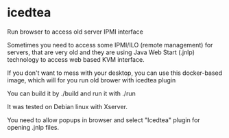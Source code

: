 # icedtea
Run browser to access old server IPMI interface

Sometimes you need to access some IPMI/ILO (remote management) for servers, that are very old and they are using Java Web Start (.jnlp) technology to access web based KVM interface. 

If you don't want to mess with your desktop, you can use this docker-based image, which will for you run old brower with icedtea plugin

You can build it by ./build and run it with ./run

It was tested on Debian linux with Xserver.

You need to allow popups in browser and select "Icedtea" plugin for opening .jnlp files.
